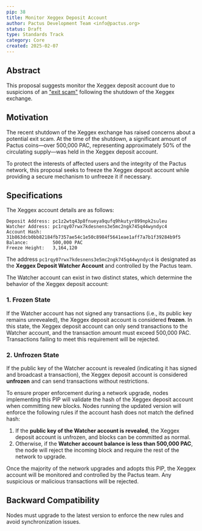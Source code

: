```yaml
---
pip: 38
title: Monitor Xeggex Deposit Account
author: Pactus Development Team <info@pactus.org>
status: Draft
type: Standards Track
category: Core
created: 2025-02-07
---
```


## Abstract

This proposal suggests monitor the Xeggex deposit account due to suspicions of an
["exit scam"](https://en.wikipedia.org/wiki/Exit_scam) following the shutdown of the Xeggex exchange.

## Motivation

The recent shutdown of the Xeggex exchange has raised concerns about a potential exit scam.
At the time of the shutdown, a significant amount of Pactus coins—over 500,000 PAC,
representing approximately 50% of the circulating supply—was held in the Xeggex deposit account.

To protect the interests of affected users and the integrity of the Pactus network,
this proposal seeks to freeze the Xeggex deposit account while providing a secure mechanism
to unfreeze it if necessary.

## Specifications

The Xeggex account details are as follows:

```text
Deposit Address: pc1z2wtq43p8fnueya9qufq9hkutyr899npk2suleu
Watcher Address: pc1rqy07rwx7kdesnens3e5mc2ngk745q44wyndyc4
Account Hash:    31b863dcb0bb82184fb7357ae54c1e50c8984f5641eae1aff7a7b1f39284b9f5
Balance:         500,000 PAC
Freeze Height:   3,164,120
```

The address `pc1rqy07rwx7kdesnens3e5mc2ngk745q44wyndyc4` is designated as the
**Xeggex Deposit Watcher Account** and controlled by the Pactus team.

The Watcher account can exist in two distinct states, which determine the behavior of the Xeggex deposit account:

### 1. Frozen State

If the Watcher account has not signed any transactions (i.e., its public key remains unrevealed),
the Xeggex deposit account is considered **frozen**.
In this state, the Xeggex deposit account can only send transactions to the Watcher account,
and the transaction amount must exceed 500,000 PAC.
Transactions failing to meet this requirement will be rejected.

### 2. Unfrozen State

If the public key of the Watcher account is revealed (indicating it has signed and broadcast a transaction),
the Xeggex deposit account is considered **unfrozen** and can send transactions without restrictions.

To ensure proper enforcement during a network upgrade, nodes implementing this PIP will validate
the hash of the Xeggex deposit account when committing new blocks.
Nodes running the updated version will enforce the following rules if the account hash does not match the defined hash:

1. If the **public key of the Watcher account is revealed**, the Xeggex deposit account is unfrozen,
   and blocks can be committed as normal.
2. Otherwise, if the **Watcher account balance is less than 500,000 PAC**,
   the node will reject the incoming block and require the rest of the network to upgrade.

Once the majority of the network upgrades and adopts this PIP, the Xeggex account will be monitored
and controlled by the Pactus team. Any suspicious or malicious transactions will be rejected.

## Backward Compatibility

Nodes must upgrade to the latest version to enforce the new rules and avoid synchronization issues.
